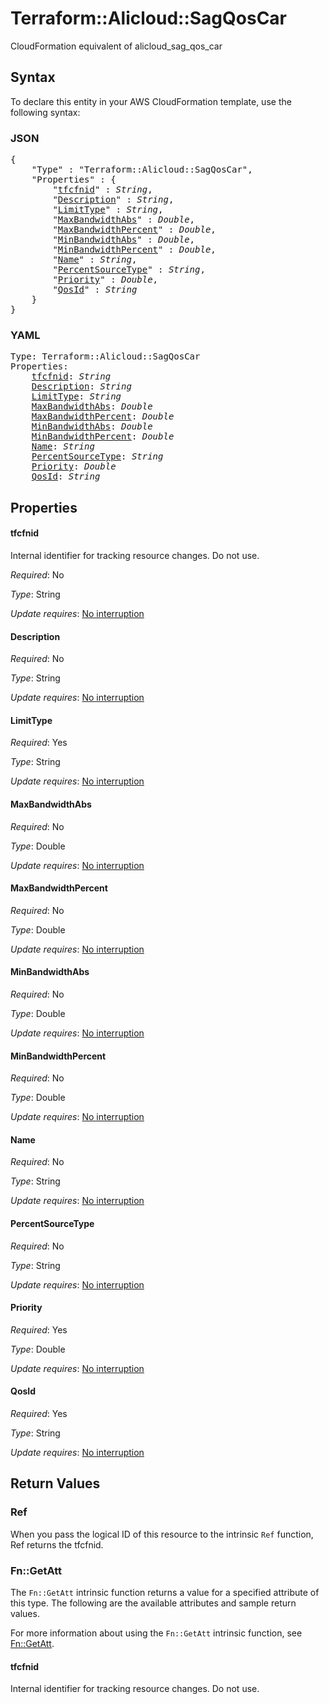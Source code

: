 # Terraform::Alicloud::SagQosCar

CloudFormation equivalent of alicloud_sag_qos_car

## Syntax

To declare this entity in your AWS CloudFormation template, use the following syntax:

### JSON

<pre>
{
    "Type" : "Terraform::Alicloud::SagQosCar",
    "Properties" : {
        "<a href="#tfcfnid" title="tfcfnid">tfcfnid</a>" : <i>String</i>,
        "<a href="#description" title="Description">Description</a>" : <i>String</i>,
        "<a href="#limittype" title="LimitType">LimitType</a>" : <i>String</i>,
        "<a href="#maxbandwidthabs" title="MaxBandwidthAbs">MaxBandwidthAbs</a>" : <i>Double</i>,
        "<a href="#maxbandwidthpercent" title="MaxBandwidthPercent">MaxBandwidthPercent</a>" : <i>Double</i>,
        "<a href="#minbandwidthabs" title="MinBandwidthAbs">MinBandwidthAbs</a>" : <i>Double</i>,
        "<a href="#minbandwidthpercent" title="MinBandwidthPercent">MinBandwidthPercent</a>" : <i>Double</i>,
        "<a href="#name" title="Name">Name</a>" : <i>String</i>,
        "<a href="#percentsourcetype" title="PercentSourceType">PercentSourceType</a>" : <i>String</i>,
        "<a href="#priority" title="Priority">Priority</a>" : <i>Double</i>,
        "<a href="#qosid" title="QosId">QosId</a>" : <i>String</i>
    }
}
</pre>

### YAML

<pre>
Type: Terraform::Alicloud::SagQosCar
Properties:
    <a href="#tfcfnid" title="tfcfnid">tfcfnid</a>: <i>String</i>
    <a href="#description" title="Description">Description</a>: <i>String</i>
    <a href="#limittype" title="LimitType">LimitType</a>: <i>String</i>
    <a href="#maxbandwidthabs" title="MaxBandwidthAbs">MaxBandwidthAbs</a>: <i>Double</i>
    <a href="#maxbandwidthpercent" title="MaxBandwidthPercent">MaxBandwidthPercent</a>: <i>Double</i>
    <a href="#minbandwidthabs" title="MinBandwidthAbs">MinBandwidthAbs</a>: <i>Double</i>
    <a href="#minbandwidthpercent" title="MinBandwidthPercent">MinBandwidthPercent</a>: <i>Double</i>
    <a href="#name" title="Name">Name</a>: <i>String</i>
    <a href="#percentsourcetype" title="PercentSourceType">PercentSourceType</a>: <i>String</i>
    <a href="#priority" title="Priority">Priority</a>: <i>Double</i>
    <a href="#qosid" title="QosId">QosId</a>: <i>String</i>
</pre>

## Properties

#### tfcfnid

Internal identifier for tracking resource changes. Do not use.

_Required_: No

_Type_: String

_Update requires_: [No interruption](https://docs.aws.amazon.com/AWSCloudFormation/latest/UserGuide/using-cfn-updating-stacks-update-behaviors.html#update-no-interrupt)

#### Description

_Required_: No

_Type_: String

_Update requires_: [No interruption](https://docs.aws.amazon.com/AWSCloudFormation/latest/UserGuide/using-cfn-updating-stacks-update-behaviors.html#update-no-interrupt)

#### LimitType

_Required_: Yes

_Type_: String

_Update requires_: [No interruption](https://docs.aws.amazon.com/AWSCloudFormation/latest/UserGuide/using-cfn-updating-stacks-update-behaviors.html#update-no-interrupt)

#### MaxBandwidthAbs

_Required_: No

_Type_: Double

_Update requires_: [No interruption](https://docs.aws.amazon.com/AWSCloudFormation/latest/UserGuide/using-cfn-updating-stacks-update-behaviors.html#update-no-interrupt)

#### MaxBandwidthPercent

_Required_: No

_Type_: Double

_Update requires_: [No interruption](https://docs.aws.amazon.com/AWSCloudFormation/latest/UserGuide/using-cfn-updating-stacks-update-behaviors.html#update-no-interrupt)

#### MinBandwidthAbs

_Required_: No

_Type_: Double

_Update requires_: [No interruption](https://docs.aws.amazon.com/AWSCloudFormation/latest/UserGuide/using-cfn-updating-stacks-update-behaviors.html#update-no-interrupt)

#### MinBandwidthPercent

_Required_: No

_Type_: Double

_Update requires_: [No interruption](https://docs.aws.amazon.com/AWSCloudFormation/latest/UserGuide/using-cfn-updating-stacks-update-behaviors.html#update-no-interrupt)

#### Name

_Required_: No

_Type_: String

_Update requires_: [No interruption](https://docs.aws.amazon.com/AWSCloudFormation/latest/UserGuide/using-cfn-updating-stacks-update-behaviors.html#update-no-interrupt)

#### PercentSourceType

_Required_: No

_Type_: String

_Update requires_: [No interruption](https://docs.aws.amazon.com/AWSCloudFormation/latest/UserGuide/using-cfn-updating-stacks-update-behaviors.html#update-no-interrupt)

#### Priority

_Required_: Yes

_Type_: Double

_Update requires_: [No interruption](https://docs.aws.amazon.com/AWSCloudFormation/latest/UserGuide/using-cfn-updating-stacks-update-behaviors.html#update-no-interrupt)

#### QosId

_Required_: Yes

_Type_: String

_Update requires_: [No interruption](https://docs.aws.amazon.com/AWSCloudFormation/latest/UserGuide/using-cfn-updating-stacks-update-behaviors.html#update-no-interrupt)

## Return Values

### Ref

When you pass the logical ID of this resource to the intrinsic `Ref` function, Ref returns the tfcfnid.

### Fn::GetAtt

The `Fn::GetAtt` intrinsic function returns a value for a specified attribute of this type. The following are the available attributes and sample return values.

For more information about using the `Fn::GetAtt` intrinsic function, see [Fn::GetAtt](https://docs.aws.amazon.com/AWSCloudFormation/latest/UserGuide/intrinsic-function-reference-getatt.html).

#### tfcfnid

Internal identifier for tracking resource changes. Do not use.

